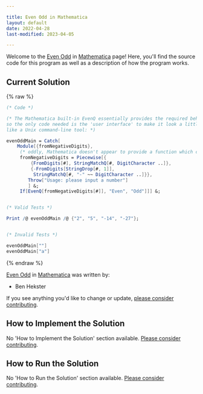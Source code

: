 ```yaml
---

title: Even Odd in Mathematica
layout: default
date: 2022-04-28
last-modified: 2023-04-05

---
```


Welcome to the [Even Odd](https://sampleprograms.io/projects/even-odd) in [Mathematica](https://sampleprograms.io/languages/mathematica) page! Here, you'll find the source code for this program as well as a description of how the program works.

## Current Solution

{% raw %}

```mathematica
(* Code *)

(* The Mathematica built-in EvenQ essentially provides the required behavior;
so the only code needed is the 'user interface' to make it look a little more
like a Unix command-line tool: *)

evenOddMain = Catch[
    Module[{fromNegativeDigits},
     (* oddly, Mathematica doesn't appear to provide a function which can parse strings representing negative integers *)
     fromNegativeDigits = Piecewise[{
         {FromDigits[#], StringMatchQ[#, DigitCharacter ..]},
         {-FromDigits[StringDrop[#, 1]], 
          StringMatchQ[#, "-" ~~ DigitCharacter ..]}},
        Throw["Usage: please input a number"]
        ] &;
     If[EvenQ[fromNegativeDigits[#]], "Even", "Odd"]]] &;


(* Valid Tests *)

Print /@ evenOddMain /@ {"2", "5", "-14", "-27"};


(* Invalid Tests *)

evenOddMain[""]
evenOddMain["a"]
```

{% endraw %}

[Even Odd](https://sampleprograms.io/projects/even-odd) in [Mathematica](https://sampleprograms.io/languages/mathematica) was written by:

- Ben Hekster

If you see anything you'd like to change or update, [please consider contributing](https://github.com/TheRenegadeCoder/sample-programs).

## How to Implement the Solution

No 'How to Implement the Solution' section available. [Please consider contributing](https://github.com/TheRenegadeCoder/sample-programs-website).

## How to Run the Solution

No 'How to Run the Solution' section available. [Please consider contributing](https://github.com/TheRenegadeCoder/sample-programs-website).